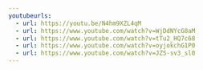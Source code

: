 ```yaml
---
youtubeurls:
  - url: https://youtu.be/N4hm9XZL4qM
  - url: https://www.youtube.com/watch?v=WjDdNYcG8aM
  - url: https://www.youtube.com/watch?v=tTu2_HQ7c68
  - url: https://www.youtube.com/watch?v=oyjokchG1P0
  - url: https://www.youtube.com/watch?v=JZS-sv3_sl0
---
```

